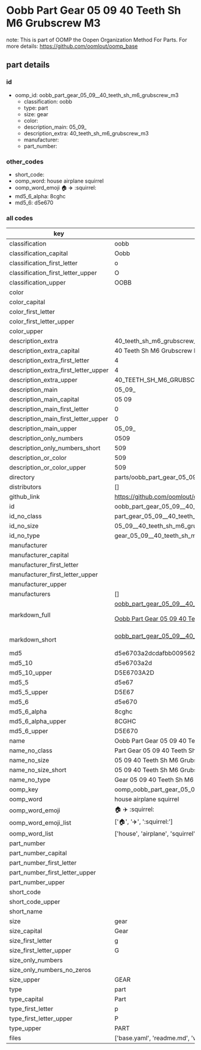 # Oobb Part Gear 05 09  40 Teeth Sh M6 Grubscrew M3  

note: This is part of OOMP the Oopen Organization Method For Parts. For more details: https://github.com/oomlout/oomp_base

##  part details





### id
* oomp_id: oobb_part_gear_05_09__40_teeth_sh_m6_grubscrew_m3
  * classification: oobb
  * type: part
  * size: gear
  * color: 
  * description_main: 05_09_
  * description_extra: 40_teeth_sh_m6_grubscrew_m3
  * manufacturer: 
  * part_number: 

### other_codes
* short_code: 
* oomp_word: house airplane squirrel
* oomp_word_emoji :house: :airplane: :squirrel:
* md5_6_alpha: 8cghc
* md5_6: d5e670

### all codes 
| key | value |  
| --- | --- |  
| classification | oobb |  
| classification_capital | Oobb |  
| classification_first_letter | o |  
| classification_first_letter_upper | O |  
| classification_upper | OOBB |  
| color |  |  
| color_capital |  |  
| color_first_letter |  |  
| color_first_letter_upper |  |  
| color_upper |  |  
| description_extra | 40_teeth_sh_m6_grubscrew_m3 |  
| description_extra_capital | 40 Teeth Sh M6 Grubscrew M3 |  
| description_extra_first_letter | 4 |  
| description_extra_first_letter_upper | 4 |  
| description_extra_upper | 40_TEETH_SH_M6_GRUBSCREW_M3 |  
| description_main | 05_09_ |  
| description_main_capital | 05 09  |  
| description_main_first_letter | 0 |  
| description_main_first_letter_upper | 0 |  
| description_main_upper | 05_09_ |  
| description_only_numbers | 0509 |  
| description_only_numbers_short | 509 |  
| description_or_color | 509 |  
| description_or_color_upper | 509 |  
| directory | parts/oobb_part_gear_05_09__40_teeth_sh_m6_grubscrew_m3 |  
| distributors | [] |  
| github_link | https://github.com/oomlout/oomlout_oomp_part_src/tree/main/parts/oobb_part_gear_05_09__40_teeth_sh_m6_grubscrew_m3/working |  
| id | oobb_part_gear_05_09__40_teeth_sh_m6_grubscrew_m3 |  
| id_no_class | part_gear_05_09__40_teeth_sh_m6_grubscrew_m3 |  
| id_no_size | 05_09__40_teeth_sh_m6_grubscrew_m3 |  
| id_no_type | gear_05_09__40_teeth_sh_m6_grubscrew_m3 |  
| manufacturer |  |  
| manufacturer_capital |  |  
| manufacturer_first_letter |  |  
| manufacturer_first_letter_upper |  |  
| manufacturer_upper |  |  
| manufacturers | [] |  
| markdown_full | [oobb_part_gear_05_09__40_teeth_sh_m6_grubscrew_m3](https://github.com/oomlout/oomlout_oomp_part_src/tree/main/parts/oobb_part_gear_05_09__40_teeth_sh_m6_grubscrew_m3/working)<br>[](https://github.com/oomlout/oomlout_oomp_part_src/tree/main/parts/oobb_part_gear_05_09__40_teeth_sh_m6_grubscrew_m3/working)<br>[Oobb Part Gear 05 09  40 Teeth Sh M6 Grubscrew M3](https://github.com/oomlout/oomlout_oomp_part_src/tree/main/parts/oobb_part_gear_05_09__40_teeth_sh_m6_grubscrew_m3/working)<br><br> |  
| markdown_short | [oobb_part_gear_05_09__40_teeth_sh_m6_grubscrew_m3](https://github.com/oomlout/oomlout_oomp_part_src/tree/main/parts/oobb_part_gear_05_09__40_teeth_sh_m6_grubscrew_m3/working)<br><br> |  
| md5 | d5e6703a2dcdafbb00956226f24a0e3d |  
| md5_10 | d5e6703a2d |  
| md5_10_upper | D5E6703A2D |  
| md5_5 | d5e67 |  
| md5_5_upper | D5E67 |  
| md5_6 | d5e670 |  
| md5_6_alpha | 8cghc |  
| md5_6_alpha_upper | 8CGHC |  
| md5_6_upper | D5E670 |  
| name | Oobb Part Gear 05 09  40 Teeth Sh M6 Grubscrew M3 |  
| name_no_class | Part Gear 05 09  40 Teeth Sh M6 Grubscrew M3 |  
| name_no_size | 05 09  40 Teeth Sh M6 Grubscrew M3 |  
| name_no_size_short | 05 09  40 Teeth Sh M6 Grubscrew M3 |  
| name_no_type | Gear 05 09  40 Teeth Sh M6 Grubscrew M3 |  
| oomp_key | oomp_oobb_part_gear_05_09__40_teeth_sh_m6_grubscrew_m3 |  
| oomp_word | house airplane squirrel |  
| oomp_word_emoji | :house: :airplane: :squirrel: |  
| oomp_word_emoji_list | [':house:', ':airplane:', ':squirrel:'] |  
| oomp_word_list | ['house', 'airplane', 'squirrel'] |  
| part_number |  |  
| part_number_capital |  |  
| part_number_first_letter |  |  
| part_number_first_letter_upper |  |  
| part_number_upper |  |  
| short_code |  |  
| short_code_upper |  |  
| short_name |  |  
| size | gear |  
| size_capital | Gear |  
| size_first_letter | g |  
| size_first_letter_upper | G |  
| size_only_numbers |  |  
| size_only_numbers_no_zeros |  |  
| size_upper | GEAR |  
| type | part |  
| type_capital | Part |  
| type_first_letter | p |  
| type_first_letter_upper | P |  
| type_upper | PART |  
| files | ['base.yaml', 'readme.md', 'working.json', 'working.yaml'] |  
